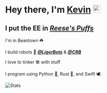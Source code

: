 <h1>Hey there, I'm <a href="http://bykevinyang.com/">Kevin</a> <img src="https://media.giphy.com/media/hvRJCLFzcasrR4ia7z/giphy.gif" width="25px"> </h1>

## I put the EE in [*Reese's Puffs*](https://youtu.be/yvlLgYOcWxE)

I'm in Beantown ☘️

I build robots 🤖 [***@LigerBots***](https://github.com/ligerbots) & [***@CRB***](https://github.com/combatroboticsberkeley)

I love to tinker 🛠️ with stuff

I program using Python 🐍, Rust 🦀, and Swift 🕊️.

![Stats](https://github-readme-stats.vercel.app/api?username=bykevinyang&show_icons=true&theme=tokyonight)

<!--
**bykevinyang/bykevinyang** is a ✨ _special_ ✨ repository because its `README.md` (this file) appears on your GitHub profile.

Here are some ideas to get you started:

- 🔭 I’m currently working on ...
- 🌱 I’m currently learning ...
- 👯 I’m looking to collaborate on ...
- 🤔 I’m looking for help with ...
- 💬 Ask me about ...
- 📫 How to reach me: ...
- 😄 Pronouns: ...
- ⚡ Fun fact: ...
-->
